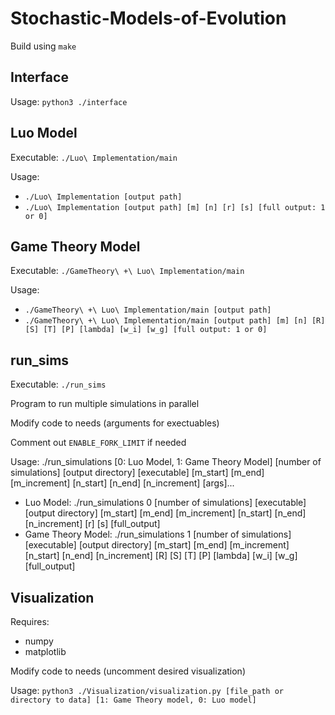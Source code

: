 # Stochastic-Models-of-Evolution
Build using `make`

## Interface
Usage: `python3 ./interface`

## Luo Model
Executable: `./Luo\ Implementation/main`

Usage: 
- `./Luo\ Implementation [output path]`
- `./Luo\ Implementation [output path] [m] [n] [r] [s] [full output: 1 or 0]`

## Game Theory Model
Executable: `./GameTheory\ +\ Luo\ Implementation/main`

Usage: 
- `./GameTheory\ +\ Luo\ Implementation/main [output path]`
- `./GameTheory\ +\ Luo\ Implementation/main [output path] [m] [n] [R] [S] [T] [P] [lambda] [w_i] [w_g] [full output: 1 or 0]`

## run_sims
Executable: `./run_sims`

Program to run multiple simulations in parallel

Modify code to needs (arguments for exectuables)

Comment out `ENABLE_FORK_LIMIT` if needed

Usage: ./run_simulations [0: Luo Model, 1: Game Theory Model] [number of simulations] [output directory] [executable] [m_start] [m_end] [m_increment] [n_start] [n_end] [n_increment] [args]...
- Luo Model: ./run_simulations 0 [number of simulations] [executable] [output directory] [m_start] [m_end] [m_increment] [n_start] [n_end] [n_increment] [r] [s] [full_output]
- Game Theory Model: ./run_simulations 1 [number of simulations] [executable] [output directory] [m_start] [m_end] [m_increment] [n_start] [n_end] [n_increment] [R] [S] [T] [P] [lambda] [w_i] [w_g] [full_output]

## Visualization
Requires:
- numpy
- matplotlib

Modify code to needs (uncomment desired visualization)

Usage: `python3 ./Visualization/visualization.py [file_path or directory to data] [1: Game Theory model, 0: Luo model]`
